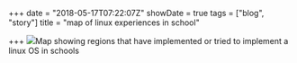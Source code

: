 +++
date = "2018-05-17T07:22:07Z"
showDate = true
tags = ["blog", "story"]
title = "map of linux experiences in school"

+++
![](https://upload.wikimedia.org/wikipedia/commons/thumb/0/03/BlankMap-World6.svg/640px-BlankMap-World6.svg.png)Map showing regions that have implemented or tried to implement a linux OS in schools